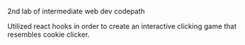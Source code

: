 2nd lab of intermediate web dev codepath

Utilized react hooks in order to create an interactive
clicking game that resembles cookie clicker.
